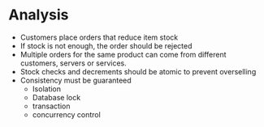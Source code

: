 # Analysis

- Customers place orders that reduce item stock
- If stock is not enough, the order should be rejected
- Multiple orders for the same product can come from different customers, servers or services.
- Stock checks and decrements should be atomic to prevent overselling
- Consistency must be guaranteed
  - Isolation
  - Database lock
  - transaction
  - concurrency control